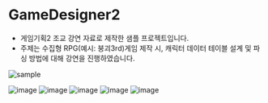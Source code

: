 # GameDesigner2
- 게임기획2 조교 강연 자료로 제작한 샘플 프로젝트입니다.
- 주제는 수집형 RPG(예시: 붕괴3rd)게임 제작 시, 캐릭터 데이터 테이블 설계 및 파싱 방법에 대해 강연을 진행하였습니다.

![sample](https://github.com/Jang-Sijin/GameDesigner2/assets/76439399/89a36166-1c2c-45d2-8c9f-b18ec68a084a)

![image](https://user-images.githubusercontent.com/76439399/223914310-a3ab0d45-a2c1-43e2-9dc4-65f6cc57a920.png)
![image](https://user-images.githubusercontent.com/76439399/226150875-8bf0b99c-fa17-4f23-a41b-0cdf21491a05.png)
![image](https://user-images.githubusercontent.com/76439399/226150890-356f3f6c-747b-4d5c-99e1-6fc2f02e2639.png)
![image](https://user-images.githubusercontent.com/76439399/226150898-1700a826-f550-4425-a769-ab182b384582.png)
![image](https://user-images.githubusercontent.com/76439399/226150905-f13724f5-86a5-4eb8-b703-7913b2a1301a.png)
